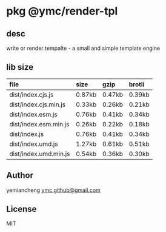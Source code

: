 # pkg @ymc/render-tpl

## desc
write or render tempalte - a small and simple template engine

## lib size  
file | size | gzip | brotli
:---- | :---- | :---- | :----
dist/index.cjs.js | 0.87kb | 0.47kb | 0.39kb
dist/index.cjs.min.js | 0.33kb | 0.26kb | 0.21kb
dist/index.esm.js | 0.76kb | 0.41kb | 0.34kb
dist/index.esm.min.js | 0.26kb | 0.22kb | 0.18kb
dist/index.js | 0.76kb | 0.41kb | 0.34kb
dist/index.umd.js | 1.27kb | 0.61kb | 0.51kb
dist/index.umd.min.js | 0.54kb | 0.36kb | 0.30kb

## Author
yemiancheng <ymc.github@gmail.com>

## License
MIT